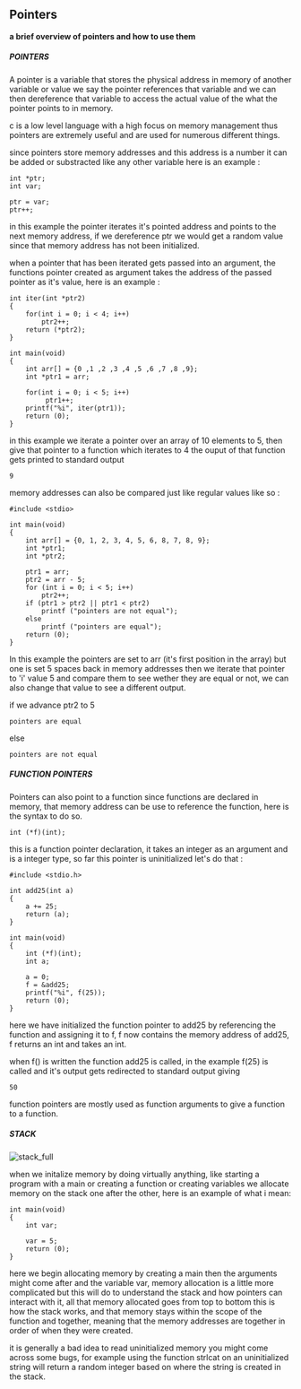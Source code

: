 ## Pointers

**a brief overview of pointers and how to use them**

##### POINTERS

A pointer is a variable that stores the physical address in memory of another variable or value
we say the pointer references that variable and we can then dereference that variable to access the actual 
value of the what the pointer points to in memory.

c is a low level language with a high focus on memory management thus pointers are extremely useful and are used for
numerous different things. 

since pointers store memory addresses and this address is a number it can be added or substracted like any other variable
here is an example :
```
int	*ptr;
int	var;

ptr = var;
ptr++;
```
in this example the pointer iterates it's pointed address and points to the next memory address, if we dereference ptr we would get a random value since that memory address has not been initialized.

when a pointer that has been iterated gets passed into an argument, the functions pointer created as argument 
takes the address of the passed pointer as it's value, here is an example :
```
int iter(int *ptr2)
{
	for(int i = 0; i < 4; i++)
		ptr2++;
	return (*ptr2);
}

int	main(void)
{
	int	arr[] = {0 ,1 ,2 ,3 ,4 ,5 ,6 ,7 ,8 ,9};
	int	*ptr1 = arr;

	for(int i = 0; i < 5; i++)
		 ptr1++;
	printf("%i", iter(ptr1));
	return (0);
}
```

in this example we iterate a pointer over an array of 10 elements to 5, then give that pointer to a function which iterates to 4 the ouput of that function gets printed to standard output
```
9
```

memory addresses can also be compared just like regular values like so :
```
#include <stdio>

int	main(void)
{
	int	arr[] = {0, 1, 2, 3, 4, 5, 6, 8, 7, 8, 9};
	int	*ptr1;
	int	*ptr2;

	ptr1 = arr;
	ptr2 = arr - 5;
	for (int i = 0; i < 5; i++)
		ptr2++;
	if (ptr1 > ptr2 || ptr1 < ptr2)
		printf ("pointers are not equal");
	else
        printf ("pointers are equal");
    return (0);
}
```

In this example the pointers are set to arr (it's first position in the array) but one is set 5 spaces back in memory addresses then we iterate that pointer to 'i' value 5 and compare them to see wether they are equal or not, we can also change that value to see a different output.

if we advance ptr2 to 5 

```
pointers are equal
```
else
```
pointers are not equal
```
##### FUNCTION POINTERS

Pointers can also point to a function since functions are declared in memory, that memory address can be use to reference the function, here is the syntax to do so.
```
int (*f)(int);
```
this is a function pointer declaration, it takes an integer as an argument and is a integer type, so far this pointer is 
uninitialized let's do that :
```
#include <stdio.h>

int add25(int a)
{
	a += 25;
	return (a);
}

int	main(void)
{
	int	(*f)(int);
	int	a;
	
	a = 0;
	f = &add25;
	printf("%i", f(25));
	return (0);
}
```
here we have initialized the function pointer to add25 by referencing the function and assigning it to f, f now contains the memory address of add25, f returns an int and takes an int.

when f() is written the function add25 is called, in the example f(25) is called and it's output gets redirected to standard output giving 
```
50
```
function pointers are mostly used as function arguments to give a function to a function.

##### STACK

![stack_full](https://upload.wikimedia.org/wikipedia/commons/a/ac/ProgramCallStack2_en.svg)

when we initalize memory by doing virtually anything, like starting a program with a main or creating a function or 
creating variables we allocate memory on the stack one after the other, here is an example of what i mean:
```
int	main(void)
{
	int	var;
	
	var = 5;
	return (0);
}
```
here we begin allocating memory by creating a main then the arguments might come after and the variable var, memory 
allocation is a little more complicated but this will do to understand the stack and how pointers can interact with
it, all that memory allocated goes from top to bottom this is how the stack works, and that memory stays within the scope
of the function and together, meaning that the memory addresses are together in order of when they were created.


it is generally a bad idea to read uninitialized memory you might come across some bugs, for example using the function 
strlcat on an uninitialized string will return a random integer based on where the string is created in the stack.
